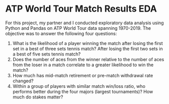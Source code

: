 # ATP World Tour Match Results EDA

For this project, my partner and I conducted exploratory data analysis using Python and Pandas on ATP World Tour data spanning 1970-2019. The objective was to answer the following four questions:

1. What is the likelihood of a player winning the match after losing the first set in a best of three sets tennis match? After losing the first two sets in a best of five sets tennis match?
2. Does the number of aces from the winner relative to the number of aces from the loser in a match correlate to a greater likelihood to win the match?
3. How much has mid-match retirement or pre-match withdrawal rate changed?
4. Within a group of players with similar match win/loss ratio, who performs better during the four majors (largest tournaments)? How much do stakes matter?

